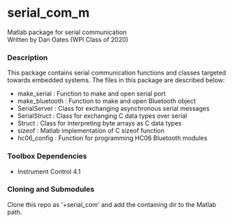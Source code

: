 # serial_com_m
Matlab package for serial communication  
Written by Dan Oates (WPI Class of 2020)

### Description
This package contains serial communication functions and classes targeted
towards embedded systems. The files in this package are described below:

- make_serial : Function to make and open serial port
- make_bluetooth : Function to make and open Bluetooth object
- SerialServer : Class for exchanging asynchronous serial messages
- SerialStruct : Class for exchanging C data types over serial
- Struct : Class for interpreting byte arrays as C data types
- sizeof : Matlab implementation of C sizeof function
- hc06_config : Function for programming HC06 Bluetooth modules

### Toolbox Dependencies
- Instrument Control 4.1

### Cloning and Submodules
Clone this repo as '+serial_com' and add the containing dir to the Matlab path.
